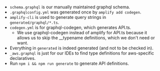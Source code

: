 * `schema.graphql` is our manually maintained graphql schema.
* `.graphqlconfig.yml` was generated once by `amplify add codegen`.
* `amplify-cli` is used to generate query strings in `generated/graphql/*.ts`.
* `codegen.yml` is for graphql-codegen, which generates API.ts.
  * We use graphql-codegen instead of amplify for API.ts because it allows us to skip the
    __typename definitions, which we don't need or want.
* Everything in `generated` is indeed generated (and not to be checked in).
* `_aws.graphql` is just for our IDEs to find type definitions for aws-specific declaratives.
* Run `npm i && npm run generate` to generate API definitions.
